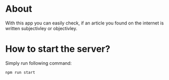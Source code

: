 # About
With this app you can easily check, if an article you found on the internet is written subjectivley or objectivley.

# How to start the server?
Simply run following command:
```
npm run start
```